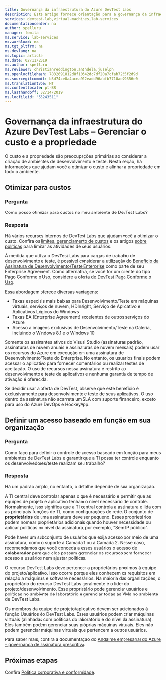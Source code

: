 ```yaml
---
title: Governança da infraestrutura do Azure DevTest Labs
description: Este artigo fornece orientação para a governança da infraestrutura do Azure DevTest Labs.
services: devtest-lab,virtual-machines,lab-services
documentationcenter: na
author: spelluru
manager: femila
ms.service: lab-services
ms.workload: na
ms.tgt_pltfrm: na
ms.devlang: na
ms.topic: article
ms.date: 02/11/2019
ms.author: spelluru
ms.reviewer: christianreddington,anthdela,juselph
ms.openlocfilehash: 7832691812d8f10342dc7df20a7cfab7265f2d9d
ms.sourcegitcommit: b3d74ce0a4acea922eadd96abfb7710ae79356e0
ms.translationtype: HT
ms.contentlocale: pt-BR
ms.lasthandoff: 02/14/2019
ms.locfileid: "56243511"
---
```

# <a name="governance-of-azure-devtest-labs-infrastructure---manage-cost-and-ownership"></a>Governança da infraestrutura do Azure DevTest Labs – Gerenciar o custo e a propriedade
O custo e a propriedade são preocupações primárias ao considerar a criação de ambientes de desenvolvimento e teste. Nesta seção, há informações que ajudam você a otimizar o custo e alinhar a propriedade em todo o ambiente.

## <a name="optimize-for-cost"></a>Otimizar para custos

### <a name="question"></a>Pergunta
Como posso otimizar para custos no meu ambiente de DevTest Labs?

### <a name="answer"></a>Resposta
Há vários recursos internos de DevTest Labs que ajudam você a otimizar o custo. Confira os [limites, gerenciamento de custos](devtest-lab-configure-cost-management.md) e os artigos [sobre políticas](devtest-lab-set-lab-policy.md) para limitar as atividades de seus usuários. 

À medida que utiliza o DevTest Labs para cargas de trabalho de desenvolvimento e teste, é possível considerar a utilização do [Benefício da Assinatura de Desenvolvimento/Teste Enterprise](https://azure.microsoft.com/offers/ms-azr-0148p/) como parte de seu Enterprise Agreement. Como alternativa, se você for um cliente do tipo Pago Conforme o Uso, considere a [oferta de DevTest Pago Conforme o Uso](https://azure.microsoft.com/offers/ms-azr-0023p/).

Essa abordagem oferece diversas vantagens:

- Taxas especiais mais baixas para Desenvolvimento/Teste em máquinas virtuais, serviços de nuvem, HDInsight, Serviço de Aplicativo e Aplicativos Lógicos do Windows
- Taxas EA (Enterprise Agreement) excelentes de outros serviços do Azure
- Acesso a imagens exclusivas de Desenvolvimento/Teste na Galeria, incluindo o Windows 8.1 e o Windows 10
 
Somente os assinantes ativos do Visual Studio (assinaturas padrão, assinaturas de nuvem anuais e assinaturas de nuvem mensais) podem usar os recursos do Azure em execução em uma assinatura de Desenvolvimento/Teste do Enterprise. No entanto, os usuários finais podem acessar o aplicativo para fornecer comentários ou realizar testes de aceitação. O uso de recursos nessa assinatura é restrito ao desenvolvimento e teste de aplicativos e nenhuma garantia de tempo de ativação é oferecida.

Se decidir usar a oferta de DevTest, observe que este benefício é exclusivamente para desenvolvimento e teste de seus aplicativos. O uso dentro da assinatura não acarreta um SLA com suporte financeiro, exceto para uso do Azure DevOps e HockeyApp.

## <a name="define-a-role-based-access-across-your-organization"></a>Definir um acesso baseado em função em sua organização
### <a name="question"></a>Pergunta
Como faço para definir o controle de acesso baseado em função para meus ambientes de DevTest Labs e garantir que a TI possa ter controle enquanto os desenvolvedores/teste realizam seu trabalho? 

### <a name="answer"></a>Resposta
Há um padrão amplo, no entanto, o detalhe depende de sua organização.

A TI central deve controlar apenas o que é necessário e permitir que as equipes de projeto e aplicativo tenham o nível necessário de controle. Normalmente, isso significa que a TI central controla a assinatura e lida com as principais funções de TI, como configurações de rede. O conjunto de **proprietários** de uma assinatura deve ser pequeno. Esses proprietários podem nomear proprietários adicionais quando houver necessidade ou aplicar políticas no nível da assinatura, por exemplo, "Sem IP público".

Pode haver um subconjunto de usuários que exija acesso por meio de uma assinatura, como o suporte à Camada 1 ou à Camada 2. Nesse caso, recomendamos que você conceda a esses usuários o acesso de **colaborador** para que eles possam gerenciar os recursos sem fornecer acesso a usuários nem ajustar políticas.

O recurso DevTest Labs deve pertencer a proprietários próximos à equipe do projeto/aplicativo. Isso ocorre porque eles conhecem os requisitos em relação a máquinas e software necessários. Na maioria das organizações, o proprietário do recurso DevTest Labs geralmente é o líder do projeto/desenvolvimento. Esse proprietário pode gerenciar usuários e políticas no ambiente de laboratório e gerenciar todas as VMs no ambiente de DevTest Labs.

Os membros da equipe de projeto/aplicativo devem ser adicionados à função Usuários do DevTest Labs. Esses usuários podem criar máquinas virtuais (alinhadas com políticas do laboratório e do nível da assinatura). Eles também podem gerenciar suas próprias máquinas virtuais. Eles não podem gerenciar máquinas virtuais que pertencem a outros usuários.

Para saber mais, confira a documentação do [Andaime empresarial do Azure – governança de assinatura prescritiva](/azure/architecture/cloud-adoption/appendix/azure-scaffold).


## <a name="next-steps"></a>Próximas etapas
Confira [Política corporativa e conformidade](devtest-lab-guidance-governance-policy-compliance.md).
